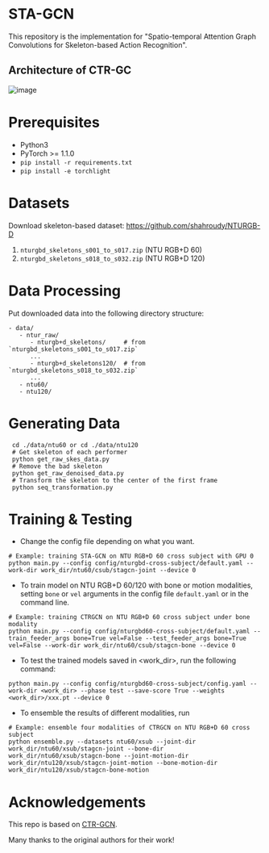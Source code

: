 # STA-GCN
This repository is the implementation for "Spatio-temporal Attention Graph Convolutions for Skeleton-based Action Recognition".

## Architecture of CTR-GC
![image](architecture.png)

# Prerequisites
- Python3
- PyTorch >= 1.1.0
- `pip install -r requirements.txt `
- `pip install -e torchlight`

# Datasets
Download skeleton-based dataset: https://github.com/shahroudy/NTURGB-D
   1. `nturgbd_skeletons_s001_to_s017.zip` (NTU RGB+D 60)
   2. `nturgbd_skeletons_s018_to_s032.zip` (NTU RGB+D 120)

# Data Processing
Put downloaded data into the following directory structure:
```
- data/
   - ntur_raw/
      - nturgb+d_skeletons/     # from `nturgbd_skeletons_s001_to_s017.zip`
      ...
      - nturgb+d_skeletons120/  # from `nturgbd_skeletons_s018_to_s032.zip`
      ...
   - ntu60/
   - ntu120/
```

# Generating Data
```
 cd ./data/ntu60 or cd ./data/ntu120
 # Get skeleton of each performer
 python get_raw_skes_data.py
 # Remove the bad skeleton 
 python get_raw_denoised_data.py
 # Transform the skeleton to the center of the first frame
 python seq_transformation.py
```

# Training & Testing
- Change the config file depending on what you want.
```
# Example: training STA-GCN on NTU RGB+D 60 cross subject with GPU 0
python main.py --config config/nturgbd-cross-subject/default.yaml --work-dir work_dir/ntu60/csub/stagcn-joint --device 0
```

- To train model on NTU RGB+D 60/120 with bone or motion modalities, setting `bone` or `vel` arguments in the config file `default.yaml` or in the command line.
```
# Example: training CTRGCN on NTU RGB+D 60 cross subject under bone modality
python main.py --config config/nturgbd60-cross-subject/default.yaml --train_feeder_args bone=True vel=False --test_feeder_args bone=True vel=False --work-dir work_dir/ntu60/csub/stagcn-bone --device 0
```

- To test the trained models saved in <work_dir>, run the following command:
```
python main.py --config config/nturgbd60-cross-subject/config.yaml --work-dir <work_dir> --phase test --save-score True --weights <work_dir>/xxx.pt --device 0
```

- To ensemble the results of different modalities, run 
```
# Example: ensemble four modalities of CTRGCN on NTU RGB+D 60 cross subject
python ensemble.py --datasets ntu60/xsub --joint-dir work_dir/ntu60/xsub/stagcn-joint --bone-dir work_dir/ntu60/xsub/stagcn-bone --joint-motion-dir work_dir/ntu120/xsub/stagcn-joint-motion --bone-motion-dir work_dir/ntu120/xsub/stagcn-bone-motion
```

# Acknowledgements

This repo is based on [CTR-GCN](https://github.com/Uason-Chen/CTR-GCN).

Many thanks to the original authors for their work!




